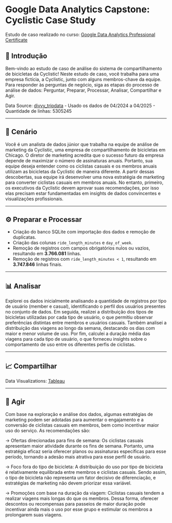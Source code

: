# Google Data Analytics Capstone: Cyclistic Case Study
Estudo de caso realizado no curso: [Google Data Analytics Professional Certificate](https://www.coursera.org/professional-certificates/google-data-analytics)

## 📌 Introdução
Bem-vindo ao estudo de caso de análise do sistema de compartilhamento de bicicletas da Cyclistic! Neste estudo de caso, você trabalha para uma empresa fictícia, a Cyclistic, junto com alguns membros-chave da equipe. Para responder às perguntas de negócio, siga as etapas do processo de análise de dados: Perguntar, Preparar, Processar, Analisar, Compartilhar e Agir.

Data Source: [divvy_tripdata](https://divvy-tripdata.s3.amazonaws.com/index.html) - Usado os dados de 04/2024 a 04/2025 - Quantidade de linhas: 5305245

---

## 🧩 Cenário
Você é um analista de dados júnior que trabalha na equipe de análise de marketing da Cyclistic, uma empresa de compartilhamento de bicicletas em Chicago. O diretor de marketing acredita que o sucesso futuro da empresa depende de maximizar o número de assinaturas anuais. Portanto, sua equipe deseja entender como os ciclistas casuais e os membros anuais utilizam as bicicletas da Cyclistic de maneira diferente. A partir dessas descobertas, sua equipe irá desenvolver uma nova estratégia de marketing para converter ciclistas casuais em membros anuais. No entanto, primeiro, os executivos da Cyclistic devem aprovar suas recomendações, por isso elas precisam estar fundamentadas em insights de dados convincentes e visualizações profissionais.

---

## ⚙️ Preparar e Processar
- Criação do banco SQLite com importação dos dados e remoção de duplicatas.
- Criação das colunas `ride_length_minutes` e `day_of_week`.
- Remoção de registros com campos obrigatórios nulos ou vazios, resultando em **3.766.081** linhas.
- Remoção de registros com `ride_length_minutes < 1`, resultando em **3.747.846** linhas finais.

---

## 📊 Analisar
Explorei os dados inicialmente analisando a quantidade de registros por tipo de usuário (member e casual), identificando o perfil dos usuários presentes no conjunto de dados. Em seguida, realizei a distribuição dos tipos de bicicletas utilizadas por cada tipo de usuário, o que permitiu observar preferências distintas entre membros e usuários casuais. Também analisei a distribuição das viagens ao longo da semana, destacando os dias com maior e menor volume de uso. Por fim, calculei a duração média das viagens para cada tipo de usuário, o que forneceu insights sobre o comportamento de uso entre os diferentes perfis de ciclistas.

---

## 📈 Compartilhar
Data Visualizations: [Tableau](https://public.tableau.com/views/CaseStudyCyclistic_17477742416860/BikeTypeDistributionbyUserType?:language=pt-BR&:sid=&:redirect=auth&:display_count=n&:origin=viz_share_link)

---

## 🚀 Agir
Com base na exploração e análise dos dados, algumas estratégias de marketing podem ser adotadas para aumentar o engajamento e a conversão de ciclistas casuais em membros, bem como incentivar maior uso do serviço. As recomendações são:

-> Ofertas direcionadas para fins de semana: Os ciclistas casuais apresentam maior atividade durante os fins de semana. Portanto, uma estratégia eficaz seria oferecer planos ou assinaturas específicas para esse período, tornando a adesão mais atrativa para esse perfil de usuário.

-> Foco fora do tipo de bicicleta: A distribuição do uso por tipo de bicicleta é relativamente equilibrada entre membros e ciclistas casuais. Sendo assim, o tipo de bicicleta não representa um fator decisivo de diferenciação, e estratégias de marketing não devem priorizar essa variável.

-> Promoções com base na duração da viagem: Ciclistas casuais tendem a realizar viagens mais longas do que os membros. Dessa forma, oferecer descontos ou recompensas para passeios de maior duração pode incentivar ainda mais o uso por esse grupo e estimular os membros a prolongarem suas viagens.
